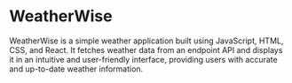 # WeatherWise
WeatherWise is a simple weather application built using JavaScript, HTML, CSS, and React. It fetches weather data from an endpoint API and displays it in an intuitive and user-friendly interface, providing users with accurate and up-to-date weather information.
